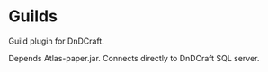 # Guilds
Guild plugin for DnDCraft. 

Depends Atlas-paper.jar. Connects directly to DnDCraft SQL server. 
